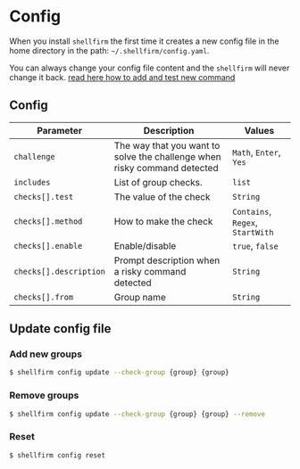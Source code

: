 # Config

When you install `shellfirm` the first time it creates a new config file in the home directory in the path: `~/.shellfirm/config.yaml`.

You can always change your config file content and the `shellfirm` will never change it back. 
[read here how to add and test new command](../readme.md#custom-checks-definition-examples)


## Config
| Parameter | Description | Values |
| --- | --- | --- |
| `challenge` | The way that you want to solve the challenge when risky command detected | `Math`, `Enter`, `Yes` |
| `includes` | List of group checks. | `list` |
| `checks[].test` | The value of the check | `String` |
| `checks[].method` | How to make the check | `Contains`, `Regex`, `StartWith` |
| `checks[].enable` | Enable/disable | `true`, `false` |
| `checks[].description` | Prompt description when a risky command detected | `String` |
| `checks[].from` | Group name | `String` |


## Update config file

### Add new groups
```bash
$ shellfirm config update --check-group {group} {group}
```

### Remove groups
```bash
$ shellfirm config update --check-group {group} {group} --remove
```

### Reset 
```bash
$ shellfirm config reset
```